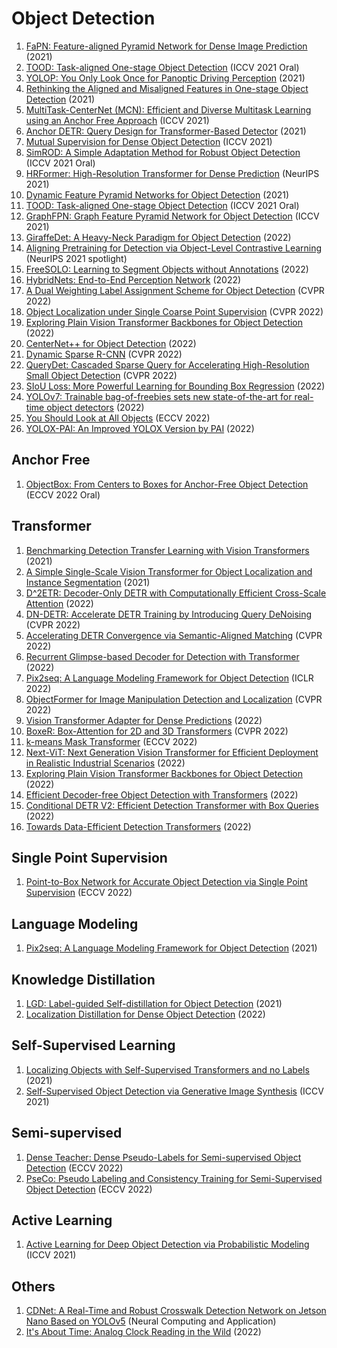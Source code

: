 # Object Detection
1. [FaPN: Feature-aligned Pyramid Network for Dense Image Prediction](https://arxiv.org/abs/2108.07058) (2021)
2. [TOOD: Task-aligned One-stage Object Detection](https://arxiv.org/abs/2108.07755) (ICCV 2021 Oral)
3. [YOLOP: You Only Look Once for Panoptic Driving Perception](https://arxiv.org/abs/2108.11250) (2021)
4. [Rethinking the Aligned and Misaligned Features in One-stage Object Detection](https://arxiv.org/abs/2108.12176) (2021)
5. [MultiTask-CenterNet (MCN): Efficient and Diverse Multitask Learning using an Anchor Free Approach](https://arxiv.org/abs/2108.05060) (ICCV 2021)
6. [Anchor DETR: Query Design for Transformer-Based Detector](https://arxiv.org/abs/2109.07107) (2021)
7. [Mutual Supervision for Dense Object Detection](https://arxiv.org/abs/2109.05986) (ICCV 2021)
8. [SimROD: A Simple Adaptation Method for Robust Object Detection](https://arxiv.org/abs/2107.13389) (ICCV 2021 Oral)
9. [HRFormer: High-Resolution Transformer for Dense Prediction](https://arxiv.org/abs/2110.09408) (NeurIPS 2021)
10. [Dynamic Feature Pyramid Networks for Object Detection](https://arxiv.org/abs/2012.00779) (2021)
11. [TOOD: Task-aligned One-stage Object Detection](https://arxiv.org/abs/2108.07755) (ICCV 2021 Oral)
12. [GraphFPN: Graph Feature Pyramid Network for Object Detection](https://arxiv.org/abs/2108.00580) (ICCV 2021)
13. [GiraffeDet: A Heavy-Neck Paradigm for Object Detection](https://arxiv.org/abs/2202.04256v1) (2022)
14. [Aligning Pretraining for Detection via Object-Level Contrastive Learning](https://arxiv.org/abs/2106.02637) (NeurIPS 2021 spotlight)
15. [FreeSOLO: Learning to Segment Objects without Annotations](https://arxiv.org/abs/2202.12181) (2022)
16. [HybridNets: End-to-End Perception Network](https://arxiv.org/abs/2203.09035) (2022)
17. [A Dual Weighting Label Assignment Scheme for Object Detection](https://arxiv.org/abs/2203.09730) (CVPR 2022)
18. [Object Localization under Single Coarse Point Supervision](https://arxiv.org/abs/2203.09338) (CVPR 2022)
19. [Exploring Plain Vision Transformer Backbones for Object Detection](https://arxiv.org/abs/2203.16527) (2022)
20. [CenterNet++ for Object Detection](https://arxiv.org/abs/2204.08394) (2022)
21. [Dynamic Sparse R-CNN](https://arxiv.org/abs/2205.02101) (CVPR 2022)
22. [QueryDet: Cascaded Sparse Query for Accelerating High-Resolution Small Object Detection](https://arxiv.org/abs/2103.09136) (CVPR 2022)
23. [SIoU Loss: More Powerful Learning for Bounding Box Regression](https://arxiv.org/abs/2205.12740) (2022)
24. [YOLOv7: Trainable bag-of-freebies sets new state-of-the-art for real-time object detectors](https://arxiv.org/abs/2207.02696) (2022)
25. [You Should Look at All Objects](https://arxiv.org/abs/2207.07889) (ECCV 2022)
26. [YOLOX-PAI: An Improved YOLOX Version by PAI](https://arxiv.org/abs/2208.13040) (2022)
 
 
 ## Anchor Free
 1. [ObjectBox: From Centers to Boxes for Anchor-Free Object Detection](https://arxiv.org/abs/2207.06985) (ECCV 2022 Oral)
 
 
 ## Transformer
 1. [Benchmarking Detection Transfer Learning with Vision Transformers](https://arxiv.org/abs/2111.11429) (2021)
 2. [A Simple Single-Scale Vision Transformer for Object Localization and Instance Segmentation](https://arxiv.org/abs/2112.09747) (2021)
 3. [D^2ETR: Decoder-Only DETR with Computationally Efficient Cross-Scale Attention](https://arxiv.org/abs/2203.00860) (2022)
 4. [DN-DETR: Accelerate DETR Training by Introducing Query DeNoising](https://arxiv.org/abs/2203.01305) (CVPR 2022)
 5. [Accelerating DETR Convergence via Semantic-Aligned Matching](https://arxiv.org/abs/2203.06883) (CVPR 2022)
 6. [Recurrent Glimpse-based Decoder for Detection with Transformer](https://arxiv.org/abs/2112.04632) (2022)
 7. [Pix2seq: A Language Modeling Framework for Object Detection](https://arxiv.org/abs/2109.10852) (ICLR 2022)
 8. [ObjectFormer for Image Manipulation Detection and Localization](https://arxiv.org/abs/2203.14681) (CVPR 2022)
 9. [Vision Transformer Adapter for Dense Predictions](https://arxiv.org/abs/2205.08534) (2022)
 10. [BoxeR: Box-Attention for 2D and 3D Transformers](https://arxiv.org/abs/2111.13087) (CVPR 2022)
 11. [k-means Mask Transformer](https://arxiv.org/abs/2207.04044) (ECCV 2022)
 12. [Next-ViT: Next Generation Vision Transformer for Efficient Deployment in Realistic Industrial Scenarios](https://arxiv.org/abs/2207.05501) (2022)
 13. [Exploring Plain Vision Transformer Backbones for Object Detection](https://arxiv.org/abs/2203.16527) (2022)
 14. [Efficient Decoder-free Object Detection with Transformers](https://arxiv.org/abs/2206.06829) (2022)
 15. [Conditional DETR V2: Efficient Detection Transformer with Box Queries](https://arxiv.org/abs/2207.08914) (2022)
 16. [Towards Data-Efficient Detection Transformers](https://arxiv.org/abs/2203.09507) (2022)
 
 ## Single Point Supervision
 1. [Point-to-Box Network for Accurate Object Detection via Single Point Supervision](https://arxiv.org/abs/2207.06827) (ECCV 2022)
 
 ## Language Modeling
1. [Pix2seq: A Language Modeling Framework for Object Detection](https://arxiv.org/abs/2109.10852) (2021)


## Knowledge Distillation
1. [LGD: Label-guided Self-distillation for Object Detection](https://arxiv.org/abs/2109.11496) (2021)
2. [Localization Distillation for Dense Object Detection](https://arxiv.org/abs/2102.12252) (2022)


## Self-Supervised Learning
1. [Localizing Objects with Self-Supervised Transformers and no Labels](https://arxiv.org/abs/2109.14279) (2021)
2. [Self-Supervised Object Detection via Generative Image Synthesis](https://openaccess.thecvf.com/content/ICCV2021/papers/Mustikovela_Self-Supervised_Object_Detection_via_Generative_Image_Synthesis_ICCV_2021_paper.pdf) (ICCV 2021)


## Semi-supervised
1. [Dense Teacher: Dense Pseudo-Labels for Semi-supervised Object Detection](https://arxiv.org/abs/2207.02541) (ECCV 2022)
2. [PseCo: Pseudo Labeling and Consistency Training for Semi-Supervised Object Detection](https://arxiv.org/abs/2203.16317) (ECCV 2022)


## Active Learning
1. [Active Learning for Deep Object Detection via Probabilistic Modeling](https://arxiv.org/abs/2103.16130) (ICCV 2021)


## Others
1. [CDNet: A Real-Time and Robust Crosswalk Detection Network on Jetson Nano Based on YOLOv5](https://rdcu.be/cHuc8) (Neural Computing and Application)
2. [It's About Time: Analog Clock Reading in the Wild](https://arxiv.org/abs/2111.09162) (2022)

